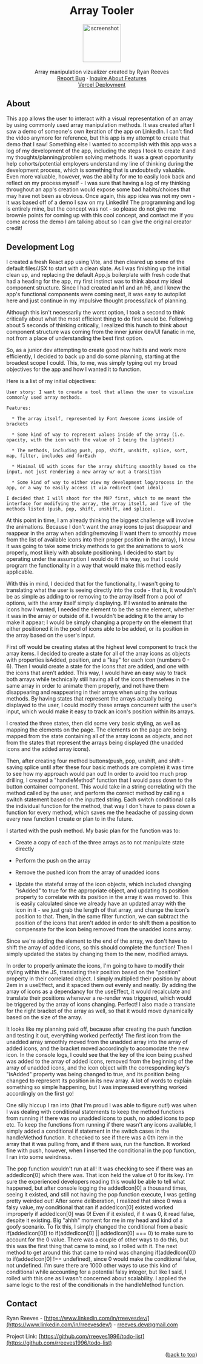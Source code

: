 <a name="readme-top"></a>

<div align="center">
<h1 align="center">Array Tooler</h1>

  <p align="center">
    <img src='./src/assets/react_icon.png' alt='screenshot' width="100">
    <br />
    <br />
    Array manipulation vizualizer created by Ryan Reeves
    <br />
    <a href="https://github.com/rreeves1996/array-tooler/issues">Report Bug</a>
    ·
    <a href="https://github.com/rreeves1996/array-tooler/features">Inquire About Features</a>
    <br />
    <a href='https://array-tool.vercel.app/'>Vercel Deployment</a>
  </p>
</div>

## About

<!-- <img src='./src/assets/app.PNG' alt='screenshot' width="600"> -->

This app allows the user to interact with a visual representation of an array by using commonly used array manipulation methods. It was created after I saw a demo of someone's own iteration of the app on LinkedIn. I can't find the video anymore for reference, but this app is my attempt to create that demo that I saw!
Something else I wanted to accomplish with this app was a log of my development of the app, including the steps I took to create it and my thoughts/planning/problem solving methods. It was a great opportunity help cohorts/potential employers understand my line of thinking during the development process, which is something that is undoubtedly valuable. Even more valuable, however, was the ability for me to easily look back and reflect on my process myself - I was sure that having a log of my thinking throughout an app's creation would expose some bad habits/choices that may have not been as obvious.
Once again, this app idea was not my own - it was based off of a demo I saw on my LinkedIn! The programming and log is entirely mine, but the concept was not - so please do not give me brownie points for coming up with this cool concept, and contact me if you come across the demo I am talking about so I can give the original creator credit!

## Development Log

I created a fresh React app using Vite, and then cleared up some of the default files/JSX to start with a clean slate. As I was finishing up the initial clean up, and replacing the default App.js boilerplate with fresh code that had a heading for the app, my first instinct was to think about my ideal component structure. Since I had created an h1 and an h6, and I knew the app's functional components were coming next, it was easy to autopilot here and just continue in my impulsive thought process/lack of planning.

Although this isn't necessarily the worst option, I took a second to think critically about what the most efficient thing to do first would be. Following about 5 seconds of thinking critically, I realized this hunch to think about component structure was coming from the inner junior dev/UI fanatic in me, not from a place of understanding the best first option.

So, as a junior dev attempting to create good new habits and work more efficiently, I decided to back up and do some planning, starting at the broadest scope I could. This, to me, was simply typing out my broad objectives for the app and how I wanted it to function.

Here is a list of my initial objectives:

    User story: I want to create a tool that allows the user to visualize commonly used array methods.

    Features:

      * The array itself, represented by Font Awesome icons inside of brackets

      * Some kind of way to represent values inside of the array (i.e. opacity, with the icon with the value of 1 being the lightest)

      * The methods, including push, pop, shift, unshift, splice, sort, map, filter, includes and forEach

      * Minimal UI with icons for the array shifting smoothly based on the input, not just rendering a new array w/ out a transition

      * Some kind of way to either view my development log/process in the app, or a way to easily access it via redirect (not ideal)

    I decided that I will shoot for the MVP first, which to me meant the interface for modifying the array, the array itself, and five of the methods listed (push, pop, shift, unshift, and splice).

At this point in time, I am already thinking the biggest challenge will involve the animations. Because I don't want the array icons to just disappear and reappear in the array when adding/removing (I want them to smoothly move from the list of available icons into their proper position in the array), I knew it was going to take some tricky methods to get the animations to work properly, most likely with absolute positioning. I decided to start by operating under the assumption I would do it this way, so that I could program the functionality in a way that would make this method easily applicable.

With this in mind, I decided that for the functionality, I wasn't going to translating what the user is seeing directly into the code - that is, it wouldn't be as simple as adding to or removing to the array itself from a pool of options, with the array itself simply displaying. If I wanted to animate the icons how I wanted, I needed the element to be the same element, whether it was in the array or outside of it. I wouldn't be adding it to the array to make it appear; I would be simply changing a property on the element that either positioned it in the pool of icons able to be added, or its position in the array based on the user's input.

First off would be creating states at the highest level component to track the array items. I decided to create a state for all of the array icons as objects with properties isAdded, position, and a "key" for each icon (numbers 0 - 6). Then I would create a state for the icons that are added, and one with the icons that aren't added. This way, I would have an easy way to track both arrays while technically still having all of the icons themselves in the same array in order to animate them properly, and not have them disappearing and reappearing in their arrays when using the various methods. By having states that represent the arrays actually being displayed to the user, I could modify these arrays concurrent with the user's input, which would make it easy to track an icon's position within its arrays.

I created the three states, then did some very basic styling, as well as mapping the elements on the page. The elements on the page are being mapped from the state containing all of the array icons as objects, and not from the states that represent the arrays being displayed (the unadded icons and the added array icons).

Then, after creating four method buttons(push, pop, unshift, and shift - saving splice until after these four basic methods are complete) it was time to see how my approach would pan out! In order to avoid too much prop drilling, I created a "handleMethod" function that I would pass down to the button container component. This would take in a string correlating with the method called by the user, and perform the correct method by calling a switch statement based on the inputted string. Each switch conditional calls the individual function for the method, that way I don't have to pass down a function for every method, which saves me the headache of passing down every new function I create or plan to in the future.

I started with the push method. My basic plan for the function was to:

- Create a copy of each of the three arrays as to not manipulate state directly

- Perform the push on the array

- Remove the pushed icon from the array of unadded icons

- Update the stateful array of the icon objects, which included changing "isAdded" to true for the appropriate object, and updating its position property to correlate with its position in the array it was moved to. This is easily calculated since we already have an updated array with the icon in it - we just grab the length of that array, and change the icon's position to that. Then, in the same filter function, we can subtract the position of the icons that aren't added in order to shift them a position to compensate for the icon being removed from the unadded icons array.

Since we're adding the element to the end of the array, we don't have to shift the array of added icons, so this should complete the function! Then I simply updated the states by changing them to the new, modified arrays.

In order to properly animate the icons, I'm going to have to modify their styling within the JS, translating their position based on the "position" property in their correlated object. I simply multiplied their position by about 2em in a useEffect, and it spaced them out evenly and neatly. By adding the array of icons as a dependancy for the useEffect, it would recalculate and translate their positions whenever a re-render was triggered, which would be triggered by the array of icons changing. Perfect! I also made a translate for the right bracket of the array as well, so that it would move dynamically based on the size of the array.

It looks like my planning paid off, because after creating the push function and testing it out, everything worked perfectly! The first icon from the unadded array smoothly moved from the unadded array into the array of added icons, and the bracket moved accordingly to accomodate the new icon. In the console logs, I could see that the key of the icon being pushed was added to the array of added icons, removed from the beginning of the array of unadded icons, and the icon object with the corresponding key's "isAdded" property was being changed to true, and its position being changed to represent its position in its new array. A lot of words to explain something so simple happening, but I was impressed everything worked accordingly on the first go!

One silly hiccup I ran into (that I'm proud I was able to figure out!) was when I was dealing with conditional statements to keep the method functions from running if there was no unadded icons to push, no added icons to pop etc. To keep the functions from running if there wasn't any icons available, I simply added a conditional if statement in the switch cases in the handleMethod function. It checked to see if there was a 0th item in the array that it was pulling from, and if there was, run the function. It worked fine with push, however, when I inserted the conditional in the pop function, I ran into some weirdness.

The pop function wouldn't run at all! It was checking to see if there was an addedIcon[0] which there was. That icon held the value of 0 for its key. I'm sure the experienced developers reading this would be able to tell what happened, but after console logging the addedIcon[0] a thousand times, seeing it existed, and still not having the pop function execute, I was getting pretty weirded out! After some deliberation, I realized that since 0 was a falsy value, my conditional that ran if addedIcon[0] existed worked improperly if addedIcon[0] was 0! Even if it existed, if it was 0, it read false, despite it existing. Big "ahhh" moment for me in my head and kind of a goofy scenario. To fix this, I simply changed the conditional from a basic if(addedIcon[0]) to if(addedIcon[0] || addedIcon[0] === 0) to make sure to account for the 0 value. There was a couple of other ways to do this, but this was the first thing that came to mind, so I rolled with it. The next method to get around this that came to mind was changing if(addedIcon[0]) to if(addedIcon[0] !== undefined), since 0 would make the conditional false, not undefined. I'm sure there are 1000 other ways to use this kind of conditional while accounting for a potential falsy integer, but like I said, I rolled with this one as I wasn't concerned about scalability. I applied the same logic to the rest of the conditionals in the handleMethod function.

## Contact

Ryan Reeves - [https://www.linkedin.com/in/rreevesdev/](https://www.linkedin.com/in/rreevesdev/) - rreeves.dev@gmail.com

Project Link: [https://github.com/rreeves1996/todo-list](https://github.com/rreeves1996/todo-list)

<p align="right">(<a href="#readme-top">back to top</a>)</p>
